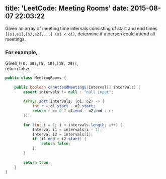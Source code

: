 title: 'LeetCode: Meeting Rooms'
date: 2015-08-07 22:03:22
---
Given an array of meeting time intervals consisting of start and end times `[[s1,e1],[s2,e2],...] (si < ei)`, determine if a person could attend all meetings.

### For example,
Given `[[0, 30],[5, 10],[15, 20]]`,     
return false.

```java
public class MeetingRooms {
    
    public boolean canAttendMeetings(Interval[] intervals) {
        assert intervals != null : "null input";
        
        Arrays.sort(intervals, (o1, o2) -> {
            int r = o1.start - o2.start;
            return r == 0 ? o1.end - o2.end : r;
        });
        
        for (int i = 1; i < intervals.length; i++) {
            Interval i1 = intervals[i - 1];
            Interval i2 = intervals[i];
            if (i1.end > i2.start) {
                return false;
            }
        }
        
        return true;
    }
}
```
